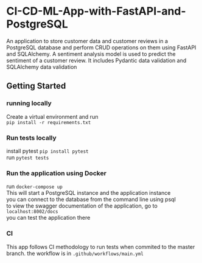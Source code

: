 # CI-CD-ML-App-with-FastAPI-and-PostgreSQL

An application to store customer data and customer reviews in a PostgreSQL database and perform CRUD operations on them using FastAPI and SQLAlchemy. A sentiment analysis model is used to predict the sentiment of a customer review. It includes Pydantic data validation and SQLAlchemy data validation

## Getting Started

### running locally
Create a virtual environment and run  
`pip install -r requirements.txt`

### Run tests locally
install pytest `pip install pytest`  
run `pytest tests`

### Run the application using Docker
run `docker-compose up`  
This will start a PostgreSQL instance and the application instance  
you can connect to the database from the command line using psql  
to view the swagger documentation of the application, go to `localhost:8002/docs`  
you can test the application there

### CI
This app follows CI methodology to run tests when commited to the master branch. the workflow is in `.github/workflows/main.yml`
